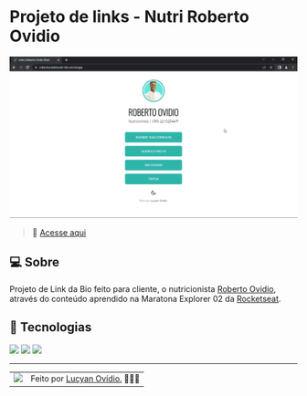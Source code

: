 # Projeto de links - Nutri Roberto Ovidio

![Imagem de resultado do projeto](./assets/roberto-links.gif)
<br>

> 🚀 <a href="https://robertoovidionutri-bio.vercel.app">Acesse aqui</a>

## 💻 Sobre

Projeto de Link da Bio feito para cliente, o nutricionista <a href="https://instagram.com/robertoovidio.nutri">Roberto Ovidio</a>, através do conteúdo aprendido na Maratona Explorer 02 da <a href="https://rocketseat.com.br">Rocketseat</a>.

## 🧠 Tecnologias

<div>
    <img src="https://img.shields.io/badge/HTML5-E34F26?style=for-the-badge&logo=html5&logoColor=white" />
    <img src="https://img.shields.io/badge/CSS3-1572B6?style=for-the-badge&logo=css3&logoColor=white" />
    <img src="https://img.shields.io/badge/JavaScript-F7DF1E?style=for-the-badge&logo=javascript&logoColor=black" />
</div>

---

<table>
  <tr>
    <td>
      <img src="https://github.com/lucyanovidio.png" width="100px" />
    </td>
    <td>
      Feito por <a href="https://github.com/lucyanovidio">Lucyan Ovídio.</a> 🙋🏿‍♂️
    </td>
  </tr>
</table>
